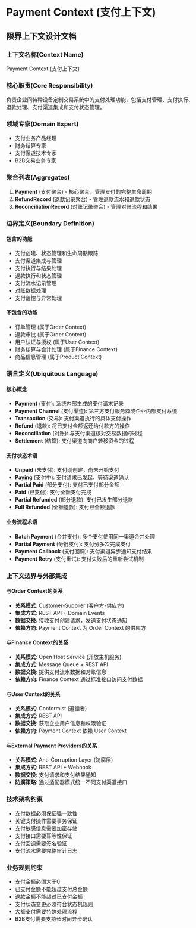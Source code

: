 # Payment Context (支付上下文)

## 限界上下文设计文档

### 上下文名称(Context Name)
Payment Context (支付上下文)

### 核心职责(Core Responsibility)
负责企业间特种设备定制交易系统中的支付处理功能，包括支付管理、支付执行、退款处理、支付渠道集成和支付状态管理。

### 领域专家(Domain Expert)
- 支付业务产品经理
- 财务结算专家
- 支付渠道技术专家
- B2B交易业务专家

### 聚合列表(Aggregates)
1. **Payment** (支付聚合) - 核心聚合，管理支付的完整生命周期
2. **RefundRecord** (退款记录聚合) - 管理退款流水和退款状态
3. **ReconciliationRecord** (对账记录聚合) - 管理对账流程和结果

### 边界定义(Boundary Definition)

#### 包含的功能
- 支付创建、状态管理和生命周期跟踪
- 支付渠道集成与管理
- 支付执行与结果处理
- 退款执行和状态管理
- 支付流水记录管理
- 对账数据处理
- 支付监控与异常处理

#### 不包含的功能
- 订单管理 (属于Order Context)
- 退款审批 (属于Order Context)
- 用户认证与授权 (属于User Context)
- 财务核算与会计处理 (属于Finance Context)
- 商品信息管理 (属于Product Context)

### 语言定义(Ubiquitous Language)

#### 核心概念
- **Payment** (支付): 系统内部生成的支付请求记录
- **Payment Channel** (支付渠道): 第三方支付服务商或企业内部支付系统
- **Transaction** (交易): 支付渠道执行的具体支付操作
- **Refund** (退款): 将已支付金额返还给付款方的操作
- **Reconciliation** (对账): 与支付渠道核对交易数据的过程
- **Settlement** (结算): 支付渠道向商户转移资金的过程

#### 支付状态术语
- **Unpaid** (未支付): 支付刚创建，尚未开始支付
- **Paying** (支付中): 支付请求已发起，等待渠道确认
- **Partial Paid** (部分支付): 支付已支付部分金额
- **Paid** (已支付): 支付全额支付完成
- **Partial Refunded** (部分退款): 支付已发生部分退款
- **Full Refunded** (全额退款): 支付已全额退款

#### 业务流程术语
- **Batch Payment** (合并支付): 多个支付使用同一渠道合并处理
- **Partial Payment** (分批支付): 支付分多次完成支付
- **Payment Callback** (支付回调): 支付渠道异步通知支付结果
- **Payment Retry** (支付重试): 支付失败后的重新尝试机制

### 上下文边界与外部集成

#### 与Order Context的关系
- **关系模式**: Customer-Supplier (客户方-供应方)
- **集成方式**: REST API + Domain Events
- **数据交换**: 接收支付创建请求，发送支付状态通知
- **依赖方向**: Payment Context 为 Order Context 的供应方

#### 与Finance Context的关系
- **关系模式**: Open Host Service (开放主机服务)
- **集成方式**: Message Queue + REST API
- **数据交换**: 提供支付流水数据和对账信息
- **依赖方向**: Finance Context 通过标准接口访问支付数据

#### 与User Context的关系
- **关系模式**: Conformist (遵循者)
- **集成方式**: REST API
- **数据交换**: 获取企业用户信息和权限验证
- **依赖方向**: Payment Context 依赖 User Context

#### 与External Payment Providers的关系
- **关系模式**: Anti-Corruption Layer (防腐层)
- **集成方式**: REST API + Webhook
- **数据交换**: 支付请求和支付结果通知
- **防腐策略**: 通过适配器模式统一不同支付渠道接口

### 技术架构约束
- 支付数据必须保证强一致性
- 关键支付操作需要事务保证
- 支付敏感信息需要加密存储
- 支付接口需要幂等性保证
- 支付回调需要签名验证
- 支付流水需要完整审计日志

### 业务规则约束
- 支付金额必须大于0
- 已支付金额不能超过支付总金额
- 退款金额不能超过已支付金额
- 支付状态变更必须符合状态机规则
- 大额支付需要特殊处理流程
- B2B支付需要支持长时间异步确认